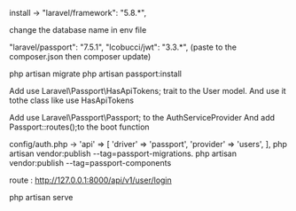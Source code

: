 install -> "laravel/framework": "5.8.*",

change the database name in env file

"laravel/passport": "7.5.1",
"lcobucci/jwt": "3.3.*", (paste to the composer.json then composer update)

php artisan migrate
php artisan passport:install

Add use Laravel\Passport\HasApiTokens; trait to the User model.
And use it tothe class like use HasApiTokens

Add use Laravel\Passport\Passport; to the AuthServiceProvider
And add Passport::routes();to the boot function

config/auth.php ->
'api' => [
        'driver' => 'passport',
        'provider' => 'users',
    ],
php artisan vendor:publish --tag=passport-migrations.
php artisan vendor:publish --tag=passport-components

route : http://127.0.0.1:8000/api/v1/user/login

php artisan serve

